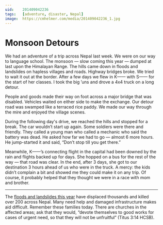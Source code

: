 ```yaml
---
uid:	201409042236
tags:	[adventure, disaster, Nepal]
image:	https://cmhelmer.com/media/201409042236_1.jpg
---
```


# Monsoon Detours

We had an adventure of a trip across Nepal last week. We were on our way to language school. The monsoon — slow coming this year — dumped at last upon the Himalayan Range. The hills came down in floods and landslides on hapless villages and roads. Highway bridges broke. We tried to wait it out at the border. After a few days we flew in K—— with S—— for the start of her classes. I took the big ’uns and drove a 4x4 truck on a long detour.

People and goods made their way on foot across a major bridge that was disabled. Vehicles waited on either side to make the exchange. Our detour road was swamped like a terraced rice paddy. We made our way through the mire and enjoyed the village scenes.

During the following day's drive, we reached the hills and stopped for a break. The car wouldn’t start up again. Some soldiers were there and friendly. They called a young man who called a mechanic who said the battery was dead. He asked how far we had to go — almost 6 more hours. He jump-started it and said, “Don’t stop till you get there.”

Meanwhile, K——’s connecting flight in the capital had been downed by the rain and flights backed up for days. She hopped on a bus for the rest of the way — that road was clear. In the end, after 3 days, she got to our destination 3 hours ahead of us who were in the truck. A mercy: the kids didn’t complain a bit and showed me they could make it on any trip. Of course, it probably helped that they thought we were in a race with mom and brother.

---- 

The [floods and landslides this year](https://news.yahoo.com/nepal-flood-landslide-death-toll-rises-249-120826452.html) have displaced thousands and killed over 200 across Nepal. Many need help and damaged infrastructure makes aid difficult. Remember these families today. There are churches in the affected areas; ask that they would, “devote themselves to good works for cases of urgent need, so that they will not be unfruitful” (Titus 3:14 HCSB).
